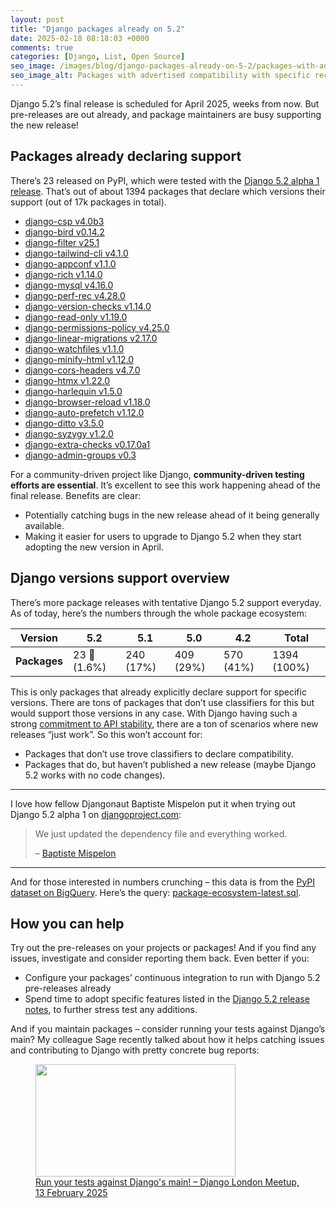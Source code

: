 ```yaml
---
layout: post
title: "Django packages already on 5.2"
date: 2025-02-18 08:18:03 +0000
comments: true
categories: [Django, List, Open Source]
seo_image: /images/blog/django-packages-already-on-5-2/packages-with-advertised-django-5-2-compatibility.webp
seo_image_alt: Packages with advertised compatibility with specific recent Django versions
---
```


Django 5.2’s final release is scheduled for April 2025, weeks from now. But pre-releases are out already, and package maintainers are busy supporting the new release!

<!-- more -->

## Packages already declaring support

There’s 23 released on PyPI, which were tested with the [Django 5.2 alpha 1 release](https://www.djangoproject.com/weblog/2025/jan/16/django-52-alpha-1-released/).
That’s out of about 1394 packages that declare which versions their support (out of 17k packages in total).

- [django-csp v4.0b3](https://github.com/mozilla/django-csp/blob/main/CHANGES.md)
- [django-bird v0.14.2](https://github.com/joshuadavidthomas/django-bird)
- [django-filter v25.1](https://github.com/carltongibson/django-filter/blob/main/CHANGES.rst)
- [django-tailwind-cli v4.1.0](https://django-tailwind-cli.rtfd.io/)
- [django-appconf v1.1.0](https://github.com/django-compressor/django-appconf)
- [django-rich v1.14.0](https://github.com/adamchainz/django-rich/blob/main/CHANGELOG.rst)
- [django-mysql v4.16.0](https://django-mysql.readthedocs.io/en/latest/changelog.html)
- [django-perf-rec v4.28.0](https://github.com/adamchainz/django-perf-rec/blob/main/CHANGELOG.rst)
- [django-version-checks v1.14.0](https://github.com/adamchainz/django-version-checks/blob/main/CHANGELOG.rst)
- [django-read-only v1.19.0](https://github.com/adamchainz/django-read-only/blob/main/CHANGELOG.rst)
- [django-permissions-policy v4.25.0](https://github.com/adamchainz/django-permissions-policy/blob/main/CHANGELOG.rst)
- [django-linear-migrations v2.17.0](https://github.com/adamchainz/django-linear-migrations/blob/main/CHANGELOG.rst)
- [django-watchfiles v1.1.0](https://github.com/adamchainz/django-watchfiles/blob/main/CHANGELOG.rst)
- [django-minify-html v1.12.0](https://github.com/adamchainz/django-minify-html/blob/main/CHANGELOG.rst)
- [django-cors-headers v4.7.0](https://github.com/adamchainz/django-cors-headers/blob/main/CHANGELOG.rst)
- [django-htmx v1.22.0](https://django-htmx.readthedocs.io/en/latest/changelog.html)
- [django-harlequin v1.5.0](https://github.com/adamchainz/django-harlequin/blob/main/CHANGELOG.rst)
- [django-browser-reload v1.18.0](https://github.com/adamchainz/django-browser-reload/blob/main/CHANGELOG.rst)
- [django-auto-prefetch v1.12.0](https://github.com/tolomea/django-auto-prefetch/blob/main/CHANGELOG.rst)
- [django-ditto v3.5.0](https://github.com/philgyford/django-ditto/blob/main/CHANGELOG.md)
- [django-syzygy v1.2.0](https://github.com/charettes/django-syzygy)
- [django-extra-checks v0.17.0a1](https://github.com/kalekseev/django-extra-checks)
- [django-admin-groups v0.3](https://github.com/OmarSwailam/django-admin-groups)

For a community-driven project like Django, **community-driven testing efforts are essential**. It’s excellent to see this work happening ahead of the final release. Benefits are clear:

- Potentially catching bugs in the new release ahead of it being generally available.
- Making it easier for users to upgrade to Django 5.2 when they start adopting the new version in April.

## Django versions support overview

There’s more package releases with tentative Django 5.2 support everyday. As of today, here’s the numbers through the whole package ecosystem:

| Version      | 5.2          | 5.1       | 5.0       | 4.2       | Total       |
| ------------ | ------------ | --------- | --------- | --------- | ----------- |
| **Packages** | 23 🎉 (1.6%) | 240 (17%) | 409 (29%) | 570 (41%) | 1394 (100%) |

This is only packages that already explicitly declare support for specific versions. There are tons of packages that don’t use classifiers for this but would support those versions in any case. With Django having such a strong [commitment to API stability](https://docs.djangoproject.com/en/5.1/misc/api-stability/), there are a ton of scenarios where new releases “just work”. So this won’t account for:

- Packages that don’t use trove classifiers to declare compatibility.
- Packages that do, but haven’t published a new release (maybe Django 5.2 works with no code changes).

---

I love how fellow Djangonaut Baptiste Mispelon put it when trying out Django 5.2 alpha 1 on [djangoproject.com](https://www.djangoproject.com/):

> We just updated the dependency file and everything worked.
>
> – [Baptiste Mispelon](https://fosstodon.org/@bmispelon@mastodon.social)

---

And for those interested in numbers crunching – this data is from the [PyPI dataset on BigQuery](https://cloud.google.com/blog/topics/developers-practitioners/analyzing-python-package-downloads-bigquery). Here’s the query: [package-ecosystem-latest.sql](https://github.com/thibaudcolas/timeline-of-django/blob/main/package-ecosystem/package-ecosystem-latest.sql).

## How you can help

Try out the pre-releases on your projects or packages! And if you find any issues, investigate and consider reporting them back. Even better if you:

- Configure your packages’ continuous integration to run with Django 5.2 pre-releases already
- Spend time to adopt specific features listed in the [Django 5.2 release notes](https://docs.djangoproject.com/en/dev/releases/5.2/), to further stress test any additions.

And if you maintain packages – consider running your tests against Django’s main? My colleague Sage recently talked about how it helps catching issues and contributing to Django with pretty concrete bug reports:

<div><a href="https://www.youtube.com/watch?v=X3fR1HOYcl0"><figure><img src="https://i.ytimg.com/vi_webp/X3fR1HOYcl0/maxresdefault.webp" width="320" height="180" alt=""><figcaption>Run your tests against Django's main! – Django London Meetup, 13 February 2025</figcaption></figure></a></div>
